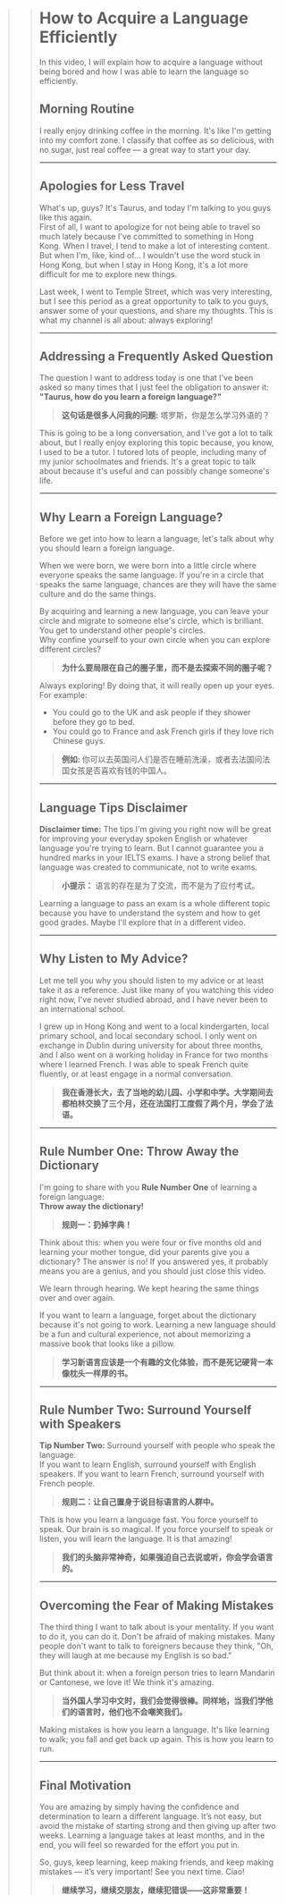 > > # How to Acquire a Language Efficiently
> >
> > In this video, I will explain how to acquire a language without being bored and how I was able to learn the language so efficiently.
> >
> > ## Morning Routine
> >
> > I really enjoy drinking coffee in the morning. It's like I'm getting into my comfort zone. I classify that coffee as so delicious, with no sugar, just real coffee — a great way to start your day.
> >
> > ---
> >
> > ## Apologies for Less Travel
> >
> > What's up, guys? It's Taurus, and today I'm talking to you guys like this again.  
> > First of all, I want to apologize for not being able to travel so much lately because I've committed to something in Hong Kong. When I travel, I tend to make a lot of interesting content. But when I'm, like, kind of... I wouldn't use the word stuck in Hong Kong, but when I stay in Hong Kong, it's a lot more difficult for me to explore new things. 
> >
> > Last week, I went to Temple Street, which was very interesting, but I see this period as a great opportunity to talk to you guys, answer some of your questions, and share my thoughts. This is what my channel is all about: always exploring!
> >
> > ---
> >
> > ## Addressing a Frequently Asked Question
> >
> > The question I want to address today is one that I've been asked so many times that I just feel the obligation to answer it:  
> > **"Taurus, how do you learn a foreign language?"**
> >
> > > **这句话是很多人问我的问题:** 塔罗斯，你是怎么学习外语的？
> >
> > This is going to be a long conversation, and I've got a lot to talk about, but I really enjoy exploring this topic because, you know, I used to be a tutor. I tutored lots of people, including many of my junior schoolmates and friends. It's a great topic to talk about because it's useful and can possibly change someone's life.
> >
> > ---
> >
> > ## Why Learn a Foreign Language?
> >
> > Before we get into how to learn a language, let's talk about why you should learn a foreign language.
> >
> > When we were born, we were born into a little circle where everyone speaks the same language. If you're in a circle that speaks the same language, chances are they will have the same culture and do the same things. 
> >
> > By acquiring and learning a new language, you can leave your circle and migrate to someone else's circle, which is brilliant. You get to understand other people's circles.  
> > Why confine yourself to your own circle when you can explore different circles?
> >
> > > **为什么要局限在自己的圈子里，而不是去探索不同的圈子呢？**
> >
> > Always exploring! By doing that, it will really open up your eyes. For example:
> >
> > - You could go to the UK and ask people if they shower before they go to bed.
> > - You could go to France and ask French girls if they love rich Chinese guys.
> >
> > > **例如:** 你可以去英国问人们是否在睡前洗澡，或者去法国问法国女孩是否喜欢有钱的中国人。
> >
> > ---
> >
> > ## Language Tips Disclaimer
> >
> > **Disclaimer time:** The tips I'm giving you right now will be great for improving your everyday spoken English or whatever language you're trying to learn. But I cannot guarantee you a hundred marks in your IELTS exams. I have a strong belief that language was created to communicate, not to write exams.
> >
> > > **小提示：** 语言的存在是为了交流，而不是为了应付考试。
> >
> > Learning a language to pass an exam is a whole different topic because you have to understand the system and how to get good grades. Maybe I'll explore that in a different video.
> >
> > ---
> >
> > ## Why Listen to My Advice?
> >
> > Let me tell you why you should listen to my advice or at least take it as a reference. Just like many of you watching this video right now, I've never studied abroad, and I have never been to an international school.
> >
> > I grew up in Hong Kong and went to a local kindergarten, local primary school, and local secondary school. I only went on exchange in Dublin during university for about three months, and I also went on a working holiday in France for two months where I learned French. I was able to speak French quite fluently, or at least engage in a normal conversation.
> >
> > > **我在香港长大，去了当地的幼儿园、小学和中学。大学期间去都柏林交换了三个月，还在法国打工度假了两个月，学会了法语。**
> >
> > ---
> >
> > ## Rule Number One: Throw Away the Dictionary
> >
> > I'm going to share with you **Rule Number One** of learning a foreign language:  
> > **Throw away the dictionary!**
> >
> > > **规则一：扔掉字典！**
> >
> > Think about this: when you were four or five months old and learning your mother tongue, did your parents give you a dictionary? The answer is no! If you answered yes, it probably means you are a genius, and you should just close this video.
> >
> > We learn through hearing. We kept hearing the same things over and over again.
> >
> > If you want to learn a language, forget about the dictionary because it's not going to work. Learning a new language should be a fun and cultural experience, not about memorizing a massive book that looks like a pillow.
> >
> > > **学习新语言应该是一个有趣的文化体验，而不是死记硬背一本像枕头一样厚的书。**
> >
> > ---
> >
> > ## Rule Number Two: Surround Yourself with Speakers
> >
> > **Tip Number Two:** Surround yourself with people who speak the language.  
> > If you want to learn English, surround yourself with English speakers. If you want to learn French, surround yourself with French people.
> >
> > > **规则二：让自己置身于说目标语言的人群中。**
> >
> > This is how you learn a language fast. You force yourself to speak. Our brain is so magical. If you force yourself to speak or listen, you will learn the language. It is that amazing!
> >
> > > **我们的头脑非常神奇，如果强迫自己去说或听，你会学会语言的。**
> >
> > ---
> >
> > ## Overcoming the Fear of Making Mistakes
> >
> > The third thing I want to talk about is your mentality. If you want to do it, you can do it. Don't be afraid of making mistakes. Many people don't want to talk to foreigners because they think, "Oh, they will laugh at me because my English is so bad." 
> >
> > But think about it: when a foreign person tries to learn Mandarin or Cantonese, we love it! We think it's amazing.
> >
> > > **当外国人学习中文时，我们会觉得很棒。同样地，当我们学他们的语言时，他们也不会嘲笑我们。**
> >
> > Making mistakes is how you learn a language. It's like learning to walk; you fall and get back up again. This is how you learn to run.
> >
> > ---
> >
> > ## Final Motivation
> >
> > You are amazing by simply having the confidence and determination to learn a different language. It’s not easy, but avoid the mistake of starting strong and then giving up after two weeks. Learning a language takes at least months, and in the end, you will feel so rewarded for the effort you put in.
> >
> > So, guys, keep learning, keep making friends, and keep making mistakes — it’s very important! See you next time. Ciao!
> >
> > > **继续学习，继续交朋友，继续犯错误——这非常重要！**